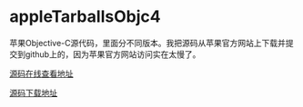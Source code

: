 # appleTarballsObjc4
苹果Objective-C源代码，里面分不同版本。我把源码从苹果官方网站上下载并提交到github上的，因为苹果官方网站访问实在太慢了。

[源码在线查看地址](https://opensource.apple.com/source/objc4/)

[源码下载地址](https://opensource.apple.com/tarballs/objc4/)

